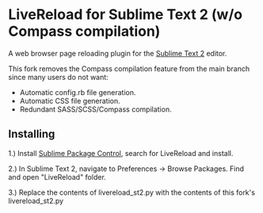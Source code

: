 LiveReload for Sublime Text 2 (w/o Compass compilation)
=========

A web browser page reloading plugin for the [Sublime Text 2](http://sublimetext.com "Sublime Text 2") editor.

This fork removes the Compass compilation feature from the main branch since many users do not want:
- Automatic config.rb file generation.
- Automatic CSS file generation.
- Redundant SASS/SCSS/Compass compilation.

Installing
-----

1.) Install [Sublime Package Control](http://wbond.net/sublime_packages/package_control "Sublime Package Control"), search for LiveReload and install.

2.) In Sublime Text 2, navigate to Preferences -> Browse Packages.  Find and open "LiveReload" folder.

3.) Replace the contents of livereload_st2.py with the contents of this fork's livereload_st2.py
